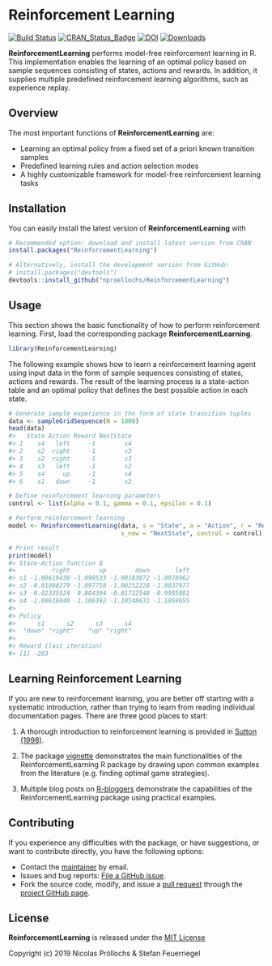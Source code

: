 
<!-- README.md is generated from README.Rmd. Please edit that file -->

# Reinforcement Learning

[![Build
Status](https://travis-ci.org/nproellochs/ReinforcementLearning.svg?branch=master)](https://travis-ci.org/nproellochs/ReinforcementLearning)
[![CRAN\_Status\_Badge](http://www.r-pkg.org/badges/version/ReinforcementLearning)](https://cran.r-project.org/package=ReinforcementLearning)
[![DOI](http://joss.theoj.org/papers/10.21105/joss.01087/status.svg)](https://doi.org/10.21105/joss.01087)
[![Downloads](https://cranlogs.r-pkg.org/badges/grand-total/ReinforcementLearning)](https://cran.r-project.org/package=ReinforcementLearning)

**ReinforcementLearning** performs model-free reinforcement learning in
R. This implementation enables the learning of an optimal policy based
on sample sequences consisting of states, actions and rewards. In
addition, it supplies multiple predefined reinforcement learning
algorithms, such as experience replay.

## Overview

The most important functions of **ReinforcementLearning** are:

  - Learning an optimal policy from a fixed set of a priori known
    transition samples
  - Predefined learning rules and action selection modes
  - A highly customizable framework for model-free reinforcement
    learning tasks

## Installation

You can easily install the latest version of **ReinforcementLearning**
with

``` r
# Recommended option: download and install latest version from CRAN
install.packages("ReinforcementLearning")

# Alternatively, install the development version from GitHub:
# install.packages("devtools")
devtools::install_github("nproellochs/ReinforcementLearning")
```

## Usage

This section shows the basic functionality of how to perform
reinforcement learning. First, load the corresponding package
**ReinforcementLearning**.

``` r
library(ReinforcementLearning)
```

The following example shows how to learn a reinforcement learning agent
using input data in the form of sample sequences consisting of states,
actions and rewards. The result of the learning process is a
state-action table and an optimal policy that defines the best possible
action in each state.

``` r
# Generate sample experience in the form of state transition tuples
data <- sampleGridSequence(N = 1000)
head(data)
#>   State Action Reward NextState
#> 1    s4   left     -1        s4
#> 2    s2  right     -1        s3
#> 3    s2  right     -1        s3
#> 4    s3   left     -1        s2
#> 5    s4     up     -1        s4
#> 6    s1   down     -1        s2

# Define reinforcement learning parameters
control <- list(alpha = 0.1, gamma = 0.1, epsilon = 0.1)

# Perform reinforcement learning
model <- ReinforcementLearning(data, s = "State", a = "Action", r = "Reward", 
                               s_new = "NextState", control = control)

# Print result
print(model)
#> State-Action function Q
#>          right        up        down       left
#> s1 -1.09619438 -1.098533 -1.00183072 -1.0978962
#> s2 -0.01980279 -1.097758 -1.00252228 -1.0037977
#> s3 -0.02335524  9.884394 -0.01722548 -0.9985081
#> s4 -1.09616040 -1.106392 -1.10548631 -1.1059655
#> 
#> Policy
#>      s1      s2      s3      s4 
#>  "down" "right"    "up" "right" 
#> 
#> Reward (last iteration)
#> [1] -263
```

## Learning Reinforcement Learning

If you are new to reinforcement learning, you are better off starting
with a systematic introduction, rather than trying to learn from reading
individual documentation pages. There are three good places to start:

1.  A thorough introduction to reinforcement learning is provided in
    [Sutton
    (1998)](https://www.semanticscholar.org/paper/Reinforcement-Learning%3A-An-Introduction-Sutton-Barto/dd90dee12840f4e700d8146fb111dbc863a938ad).

2.  The package
    [vignette](https://github.com/nproellochs/ReinforcementLearning/blob/master/vignettes/ReinforcementLearning.Rmd)
    demonstrates the main functionalities of the ReinforcementLearning R
    package by drawing upon common examples from the literature
    (e.g. finding optimal game strategies).

3.  Multiple blog posts on
    [R-bloggers](https://www.r-bloggers.com/reinforcement-learning-q-learning-with-the-hopping-robot/)
    demonstrate the capabilities of the ReinforcementLearning package
    using practical examples.

## Contributing

If you experience any difficulties with the package, or have
suggestions, or want to contribute directly, you have the following
options:

  - Contact the [maintainer](mailto:nicolas.proellochs@wi.jlug.de) by
    email.
  - Issues and bug reports: [File a GitHub
    issue](https://github.com/nproellochs/ReinforcementLearning/issues).
  - Fork the source code, modify, and issue a [pull
    request](https://help.github.com/articles/creating-a-pull-request-from-a-fork/)
    through the [project GitHub
    page](https://github.com/nproellochs/ReinforcementLearning).

## License

**ReinforcementLearning** is released under the [MIT
License](https://opensource.org/licenses/MIT)

Copyright (c) 2019 Nicolas Pröllochs & Stefan Feuerriegel
